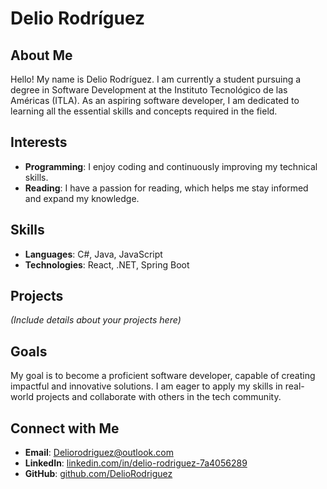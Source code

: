 # Delio Rodríguez

## About Me
Hello! My name is Delio Rodríguez. I am currently a student pursuing a degree in Software Development at the Instituto Tecnológico de las Américas (ITLA). As an aspiring software developer, I am dedicated to learning all the essential skills and concepts required in the field.

## Interests
- **Programming**: I enjoy coding and continuously improving my technical skills.
- **Reading**: I have a passion for reading, which helps me stay informed and expand my knowledge.

## Skills
- **Languages**: C#, Java, JavaScript
- **Technologies**: React, .NET, Spring Boot

## Projects
_(Include details about your projects here)_

## Goals
My goal is to become a proficient software developer, capable of creating impactful and innovative solutions. I am eager to apply my skills in real-world projects and collaborate with others in the tech community.

## Connect with Me
- **Email**: [Deliorodriguez@outlook.com](mailto:Deliorodriguez@outlook.com)
- **LinkedIn**: [linkedin.com/in/delio-rodriguez-7a4056289](https://www.linkedin.com/in/delio-rodriguez-7a4056289?trk=blended-typeahead)
- **GitHub**: [github.com/DelioRodriguez](https://github.com/DelioRodriguez)

